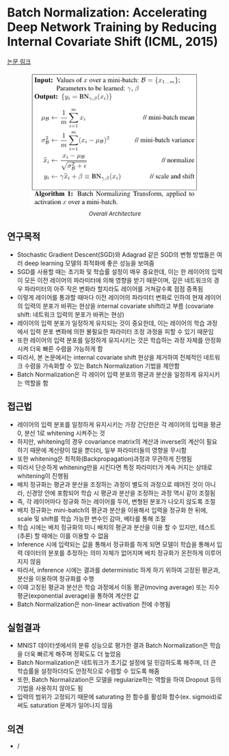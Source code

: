 # Batch Normalization: Accelerating Deep Network Training by Reducing Internal Covariate Shift (ICML, 2015)

[논문 링크](http://proceedings.mlr.press/v37/ioffe15.html)

<p align="center">
    <img width="400" alt='fig1' src="./img/09_01_01.png?raw=true"></br>
    <em><font size=2>Overall Architecture</font></em>
</p>

## 연구목적
- Stochastic Gradient Descent(SGD)와 Adagrad 같은 SGD의 변형 방법들은 여러 deep learning 모델의 최적화에 좋은 성능을 보여줌
- SGD를 사용할 때는 초기화 및 학습률 설정이 매우 중요한데, 이는 한 레이어의 입력이 모든 이전 레이어의 파라미터에 의해 영향을 받기 때문이며, 깊은 네트워크의 경우 파라미터의 아주 작은 변화라 할지라도 레이어를 거쳐갈수록 점점 증폭됨
- 이렇게 레이어를 통과할 때마다 이전 레이어의 파라미터 변화로 인하여 현재 레이어의 입력의 분포가 바뀌는 현상을 internal covariate shift라고 부름 (covariate shift: 네트워크 입력의 분포가 바뀌는 현상)
- 레이어의 입력 분포가 일정하게 유지되는 것이 중요한데, 이는 레이어의 학습 과정에서 입력 분포 변화에 의한 불필요한 파라미터 조정 과정을 피할 수 있기 때문임
- 또한 레이어의 입력 분포를 일정하게 유지시키는 것은 학습하는 과정 자체를 안정화시켜 더욱 빠른 수렴을 가능하게 함
- 따라서, 본 논문에서는 internal covariate shift 현상을 제거하여 전체적인 네트워크 수렴을 가속화할 수 있는 Batch Normalization 기법을 제안함
- Batch Normalization은 각 레이어 입력 분포의 평균과 분산을 일정하게 유지시키는 역할을 함

## 접근법
- 레이어의 입력 분포를 일정하게 유지시키는 가장 간단한은 각 레이어의 입력을 평균 0, 분산 1로 whitening 시켜주는 것
- 하지만, whitening의 경우 covariance matrix의 계산과 inverse의 계산이 필요하기 때문에 계산량이 많을 뿐더러, 일부 파라미터들의 영향을 무시함
- 또한 whitening은 최적화(Backpropagation)과정과 무관하게 진행됨
- 따라서 단순하게 whitening만을 시킨다면 특정 파라미터가 계속 커지는 상태로 whitening이 진행됨
- 배치 정규화는 평균과 분산을 조정하는 과정이 별도의 과정으로 떼어진 것이 아니라, 신경망 안에 포함되어 학습 시 평균과 분산을 조정하는 과정 역시 같이 조절됨
- 즉, 각 레이어마다 정규화 하는 레이어를 두어, 변형된 분포가 나오지 않도록 조절
- 배치 정규화는 mini-batch의 평균과 분산을 이용해서 입력을 정규화 한 뒤에, scale 및 shift를 학습 가능한 변수인 감마, 베타를 통해 조절
- 학습 시에는 배치 정규화의 미니 배치의 평균과 분산을 이용 할 수 있지만, 테스트(추론) 할 때에는 이를 이용할 수 없음
- Inference 시에 입력되는 값을 통해서 정규화를 하게 되면 모델이 학습을 통해서 입력 데이터의 분포를 추정하는 의미 자체가 없어지며 배치 정규화가 온전하게 이루어지지 않음
- 따라서, inference 시에는 결과를 deterministic 하게 하기 위하여 고정된 평균과, 분산을 이용하여 정규화를 수행
- 이때 고정된 평균과 분산은 학습 과정에서 이동 평균(moving average) 또는 지수 평균(exponential average)을 통하여 계산한 값
- Batch Normalization은 non-linear activation 전에 수행됨

## 실험결과
- MNIST 데이터셋에서의 분류 성능으로 평가한 결과 Batch Normalization은 학습을 더욱 빠르게 해주며 정확도도 더 높았음
- Batch Normalization은 네트워크가 초기값 설정에 덜 민감하도록 해주며, 더 큰 학습률을 설정하더라도 안정적으로 수렴할 수 있도록 해줌
- 또한, Batch Normalization은 모델을 regularize하는 역할을 하여 Dropout 등의 기법을 사용하지 않아도 됨 
- 입력의 범위가 고정되기 때문에 saturating 한 함수를 활성화 함수(ex. sigmoid)로 써도 saturation 문제가 일어나지 않음

## 의견
- /